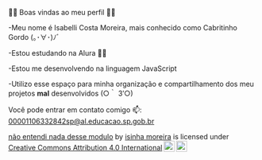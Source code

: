 🐱‍👓 Boas vindas ao meu perfil 🐱‍👓

-Meu nome é Isabelli Costa Moreira, mais conhecido como Cabritinho Gordo (｡･∀･)ﾉﾞ

-Estou estudando na Alura 🐱‍👤

-Estou me desenvolvendo na linguagem JavaScript

-Utilizo esse espaço para minha organização e compartilhamento dos meu projetos **mal** desenvolvidos (○｀ 3′○)

Você pode entrar em contato comigo 📫: 
00001106332842sp@al.educacao.sp.gob.br


<p xmlns:cc="http://creativecommons.org/ns#" xmlns:dct="http://purl.org/dc/terms/"><a property="dct:title" rel="cc:attributionURL" href="https://cabritinhogordo.github.io/projeto-aleatorio/">não entendi nada desse modulo</a> by <a rel="cc:attributionURL dct:creator" property="cc:attributionName" href="https://github.com/Cabritinhogordo">isinha moreira</a> is licensed under <a href="https://creativecommons.org/licenses/by/4.0/?ref=chooser-v1" target="_blank" rel="license noopener noreferrer" style="display:inline-block;">Creative Commons Attribution 4.0 International<img style="height:22px!important;margin-left:3px;vertical-align:text-bottom;" src="https://mirrors.creativecommons.org/presskit/icons/cc.svg?ref=chooser-v1" alt=""><img style="height:22px!important;margin-left:3px;vertical-align:text-bottom;" src="https://mirrors.creativecommons.org/presskit/icons/by.svg?ref=chooser-v1" alt=""></a></p>
